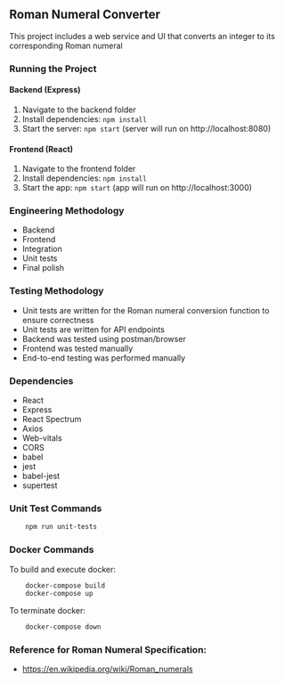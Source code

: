 ## Roman Numeral Converter

This project includes a web service and UI that converts an integer to its corresponding Roman numeral

### Running the Project

#### Backend (Express)
1. Navigate to the backend folder
2. Install dependencies: `npm install`
3. Start the server: `npm start` (server will run on http://localhost:8080)

#### Frontend (React)
1. Navigate to the frontend folder
2. Install dependencies: `npm install`
3. Start the app: `npm start` (app will run on http://localhost:3000)

### Engineering Methodology
- Backend
- Frontend
- Integration
- Unit tests
- Final polish

### Testing Methodology
- Unit tests are written for the Roman numeral conversion function to ensure correctness
- Unit tests are written for API endpoints
- Backend was tested using postman/browser
- Frontend was tested manually
- End-to-end testing was performed manually

### Dependencies
- React
- Express
- React Spectrum
- Axios
- Web-vitals
- CORS
- babel
- jest
- babel-jest
- supertest

### Unit Test Commands
```bash
    npm run unit-tests
```

### Docker Commands
To build and execute docker:
```bash
    docker-compose build
    docker-compose up
```
To terminate docker:
```bash
    docker-compose down
```

### Reference for Roman Numeral Specification:
- https://en.wikipedia.org/wiki/Roman_numerals